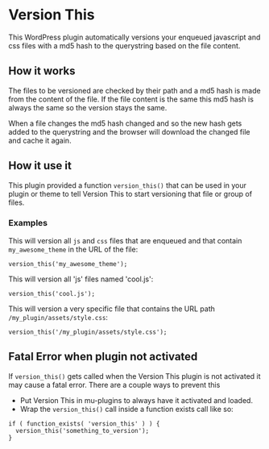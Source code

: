 Version This
============

This WordPress plugin automatically versions your enqueued javascript and css files with a md5 hash to the querystring based on the file content.


## How it works

The files to be versioned are checked by their path and a md5 hash is made from the content of the file. If the file content is the same this md5 hash is always the same so the version stays the same.

When a file changes the md5 hash changed and so the new hash gets added to the querystring and the browser will download the changed file and cache it again.


## How it use it

This plugin provided a function `version_this()` that can be used in your plugin or theme to tell Version This to start versioning that file or group of files.

### Examples

This will version all `js` and `css` files that are enqueued and that contain `my_awesome_theme` in the URL of the file:
```
version_this('my_awesome_theme');
```


This will version all 'js' files named 'cool.js':
```
version_this('cool.js');
```


This will version a very specific file that contains the URL path `/my_plugin/assets/style.css`:
```
version_this('/my_plugin/assets/style.css');
```


## Fatal Error when plugin not activated

If `version_this()` gets called when the Version This plugin is not activated it may cause a fatal error. There are a couple ways to prevent this

* Put Version This in mu-plugins to always have it activated and loaded.
* Wrap the `version_this()` call inside a function exists call like so:

```
if ( function_exists( 'version_this' ) ) {
  version_this('something_to_version');
}
```


